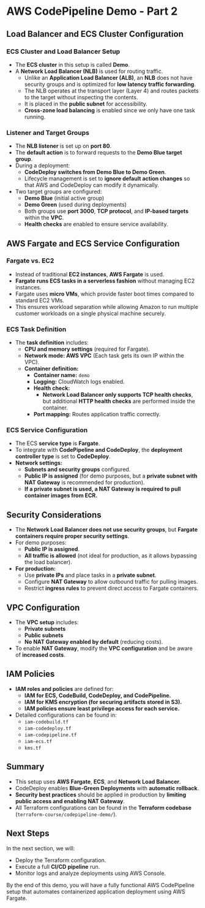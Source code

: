 # AWS CodePipeline Demo - Part 2

## Load Balancer and ECS Cluster Configuration

### ECS Cluster and Load Balancer Setup
- The **ECS cluster** in this setup is called **Demo**.
- A **Network Load Balancer (NLB)** is used for routing traffic.
  - Unlike an **Application Load Balancer (ALB)**, an **NLB** does not have security groups and is optimized for **low latency traffic forwarding**.
  - The NLB operates at the transport layer (Layer 4) and routes packets to the target without inspecting the contents.
  - It is placed in the **public subnet** for accessibility.
  - **Cross-zone load balancing** is enabled since we only have one task running.
  
### Listener and Target Groups
- The **NLB listener** is set up on **port 80**.
- The **default action** is to forward requests to the **Demo Blue target group**.
- During a deployment:
  - **CodeDeploy switches from Demo Blue to Demo Green**.
  - Lifecycle management is set to **ignore default action changes** so that AWS and CodeDeploy can modify it dynamically.
- Two target groups are configured:
  - **Demo Blue** (initial active group)
  - **Demo Green** (used during deployments)
  - Both groups use **port 3000**, **TCP protocol**, and **IP-based targets** within the **VPC**.
  - **Health checks** are enabled to ensure service availability.

## AWS Fargate and ECS Service Configuration

### Fargate vs. EC2
- Instead of traditional **EC2 instances**, **AWS Fargate** is used.
- **Fargate runs ECS tasks in a serverless fashion** without managing EC2 instances.
- Fargate uses **micro VMs**, which provide faster boot times compared to standard EC2 VMs.
- This ensures workload separation while allowing Amazon to run multiple customer workloads on a single physical machine securely.

### ECS Task Definition
- The **task definition** includes:
  - **CPU and memory settings** (required for Fargate).
  - **Network mode: AWS VPC** (Each task gets its own IP within the VPC).
  - **Container definition:**
    - **Container name:** `demo`
    - **Logging:** CloudWatch logs enabled.
    - **Health check:**
      - **Network Load Balancer only supports TCP health checks**, but additional **HTTP health checks** are performed inside the container.
    - **Port mapping:** Routes application traffic correctly.

### ECS Service Configuration
- The ECS **service type** is **Fargate**.
- To integrate with **CodePipeline and CodeDeploy**, the **deployment controller type** is set to **CodeDeploy**.
- **Network settings:**
  - **Subnets and security groups** configured.
  - **Public IP is assigned** (for demo purposes, but a **private subnet with NAT Gateway** is recommended for production).
  - **If a private subnet is used, a NAT Gateway is required to pull container images from ECR.**
  
## Security Considerations
- The **Network Load Balancer does not use security groups**, but **Fargate containers require proper security settings**.
- For demo purposes:
  - **Public IP is assigned**.
  - **All traffic is allowed** (not ideal for production, as it allows bypassing the load balancer).
- **For production:**
  - Use **private IPs** and place tasks in a **private subnet**.
  - Configure **NAT Gateway** to allow outbound traffic for pulling images.
  - Restrict **ingress rules** to prevent direct access to Fargate containers.

## VPC Configuration
- The **VPC setup** includes:
  - **Private subnets**
  - **Public subnets**
  - **No NAT Gateway enabled by default** (reducing costs).
- To enable **NAT Gateway**, modify the **VPC configuration** and be aware of **increased costs**.

## IAM Policies
- **IAM roles and policies** are defined for:
  - **IAM for ECS, CodeBuild, CodeDeploy, and CodePipeline.**
  - **IAM for KMS encryption (for securing artifacts stored in S3).**
  - **IAM policies ensure least privilege access for each service.**
- Detailed configurations can be found in:
  - `iam-codebuild.tf`
  - `iam-codedeploy.tf`
  - `iam-codepipeline.tf`
  - `iam-ecs.tf`
  - `kms.tf`

## Summary
- This setup uses **AWS Fargate**, **ECS**, and **Network Load Balancer**.
- CodeDeploy enables **Blue-Green Deployments** with **automatic rollback**.
- **Security best practices** should be applied in production by **limiting public access and enabling NAT Gateway**.
- All Terraform configurations can be found in the **Terraform codebase** (`terraform-course/codepipeline-demo/`).

## Next Steps
In the next section, we will:
- Deploy the Terraform configuration.
- Execute a full **CI/CD pipeline** run.
- Monitor logs and analyze deployments using AWS Console.

By the end of this demo, you will have a fully functional AWS CodePipeline setup that automates containerized application deployment using AWS Fargate.

